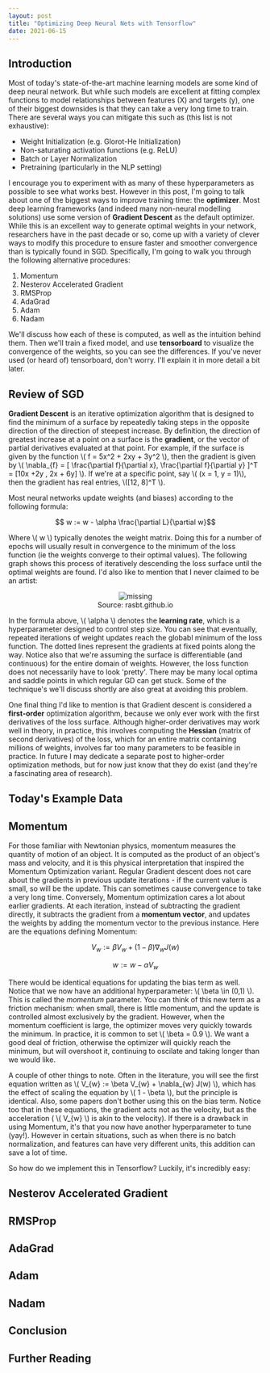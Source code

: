 ```yaml
---
layout: post
title: "Optimizing Deep Neural Nets with Tensorflow"
date: 2021-06-15
---
```


## Introduction

Most of today's state-of-the-art machine learning models are some kind of deep neural network. But while such models are excellent at fitting complex functions to model relationships between features (X) and targets (y), one of their biggest downsides is that they can take a very long time to train. There are several ways you can mitigate this such as (this list is not exhaustive):
- Weight Initialization (e.g. Glorot-He Initialization)
- Non-saturating activation functions (e.g. ReLU)
- Batch or Layer Normalization
- Pretraining (particularly in the NLP setting)

I encourage you to experiment with as many of these hyperparameters as possible to see what works best. However in this post, I'm going to talk about one of the biggest ways to improve training time: the __optimizer__. Most deep learning frameworks (and indeed many non-neural modelling solutions) use some version of __Gradient Descent__ as the default optimizer. While this is an excellent way to generate optimal weights in your network, researchers have in the past decade or so, come up with a variety of clever ways to modify this procedure to ensure faster and smoother convergence than is typically found in SGD. Specifically, I'm going to walk you through the following alternative procedures:
1. Momentum
2. Nesterov Accelerated Gradient
3. RMSProp
4. AdaGrad
5. Adam
6. Nadam

We'll discuss how each of these is computed, as well as the intuition behind them. Then we'll train a fixed model, and use __tensorboard__ to visualize the convergence of the weights, so you can see the differences. If you've never used (or heard of) tensorboard, don't worry. I'll explain it in more detail a bit later.

## Review of SGD

__Gradient Descent__ is an iterative optimization algorithm that is designed to find the minimum of a surface by repeatedly taking steps in the opposite direction of the direction of steepest increase. By definition, the direction of greatest increase at a point on a surface is the __gradient__, or the vector of partial derivatives evaluated at that point. For example, if the surface is given by the function \\( f = 5x^2 + 2xy + 3y^2 \\), then the gradient is given by \\( \nabla_{f} = [ \frac{\partial f}{\partial x}, \frac{\partial f}{\partial y} ]^T = [10x +2y , 2x + 6y] \\). If we're at a specific point, say \\( (x = 1, y = 1)\\), then the gradient has real entries, \\([12, 8]^T \\). 

Most neural networks update weights (and biases) according to the following formula:

$$ w := w - \alpha \frac{\partial L}{\partial w}$$

Where \\( w \\) typically denotes the weight matrix. Doing this for a number of epochs will usually result in convergence to the minimum of the loss function (ie the weights converge to their optimal values). The following graph shows this process of iteratively descending the loss surface until the optimal weights are found. I'd also like to mention that I never claimed to be an artist: 

<center>
<figure>
    <img src='sgd.png' alt='missing' />
    <figcaption>Source: rasbt.github.io</figcaption>
</figure>
</center>

In the formula above, \\( \alpha \\) denotes the __learning rate__, which is a hyperparameter designed to control step size. You can see that eventually, repeated iterations of weight updates reach the globabl minimum of the loss function. The dotted lines represent the gradients at fixed points along the way. Notice also that we're assuming the surface is differentiable (and continuous) for the entire domain of weights. However, the loss function does not necessarily have to look 'pretty'. There may be many local optima and saddle points in which regular GD can get stuck. Some of the technique's we'll discuss shortly are also great at avoiding this problem.

One final thing I'd like to mention is that Gradient descent is considered a __first-order__ optimization algorithm, because we only ever work with the first derivatives of the loss surface. Although higher-order derivatives may work well in theory, in practice, this involves computing the __Hessian__ (matrix of second derivatives) of the loss, which for an entire matrix containing millions of weights, involves far too many parameters to be feasible in practice. In future I may dedicate a separate post to higher-order optimization methods, but for now just know that they do exist (and they're a fascinating area of research).

## Today's Example Data 

## Momentum

For those familiar with Newtonian physics, momentum measures the quantity of motion of an object. It is computed as the product of an object's mass and velocity, and it is this physical interpretation that inspired the Momentum Optimization variant. Regular Gradient descent does not care about the gradients in previous update iterations - if the current value is small, so will be the update. This can sometimes cause convergence to take a very long time. Conversely, Momentum optimization cares a lot about earlier gradients. At each iteration, instead of subtracting the gradient directly, it subtracts the gradient from a __momentum vector__, and updates the weights by adding the momentum vector to the previous instance. Here are the equations defining Momentum:

$$ V_{w} := \beta V_{w} + (1 - \beta) \nabla_{w} J(w) $$

$$ w := w - \alpha V_{w} $$

There would be identical equations for updating the bias term as well. Notice that we now have an additional hyperparameter: \\( \beta \in (0,1) \\). This is called the _momentum_ parameter. You can think of this new term as a friction mechanism: when small, there is little momentum, and the update is controlled almost exclusively by the gradient. However, when the momentum coefficient is large, the optimizer moves very quickly towards the minimum. In practice, it is common to set \\( \beta = 0.9 \\). We want a good deal of friction, otherwise the optimizer will quickly reach the minimum, but will overshoot it, continuing to oscilate and taking longer than we would like. 

A couple of other things to note. Often in the literature, you will see the first equation written as \\( V_{w} := \beta V_{w} + \nabla_{w} J(w) \\), which has the effect of scaling the equation by \\( 1 - \beta \\), but the principle is identical. Also, some papers don't bother using this on the bias term. Notice too that in these equations, the gradient acts not as the velocity, but as the acceleration ( \\( V_{w} \\) is akin to the velocity). If there is a drawback in using Momentum, it's that you now have another hyperparameter to tune (yay!). However in certain situations, such as when there is no batch normalization, and features can have very different units, this addition can save a lot of time.

So how do we implement this in Tensorflow? Luckily, it's incredibly easy:

## Nesterov Accelerated Gradient

## RMSProp

## AdaGrad

## Adam

## Nadam

## Conclusion

## Further Reading
